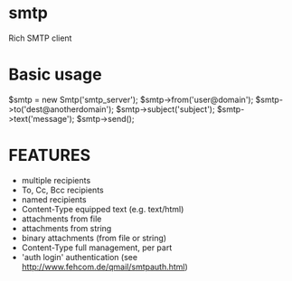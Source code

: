 smtp
====
Rich SMTP client

Basic usage
===========
$smtp = new Smtp('smtp_server');
$smtp->from('user@domain');
$smtp->to('dest@anotherdomain');
$smtp->subject('subject');
$smtp->text('message');
$smtp->send();

FEATURES
========
- multiple recipients
- To, Cc, Bcc recipients
- named recipients
- Content-Type equipped text (e.g. text/html)
- attachments from file
- attachments from string
- binary attachments (from file or string)
- Content-Type full management, per part
- 'auth login' authentication (see http://www.fehcom.de/qmail/smtpauth.html)
